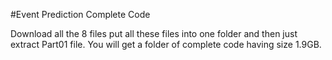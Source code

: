 #Event Prediction Complete Code


Download all the 8 files put all these files into one folder and then just extract Part01 file. You will get a folder of complete code having size 1.9GB.
